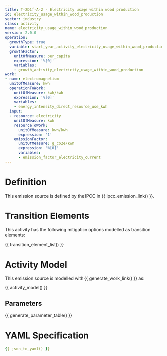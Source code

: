```yaml
---
title: T-2D1f-A-2 - Electricity usage within wood production
id: electricity_usage_within_wood_production
sector: industry
class: activity
name: electricity_usage_within_wood_production
version: 2.0.0
operation:
  growthType: true
  variable: start_year_activity_electricity_usage_within_wood_production
  growthFactor:
    unitOfMeasure: per_capita
    expression: '%[0]'
    variables:
    - growth_activity_electricity_usage_within_wood_production
work:
- name: electromagnetism
  unitOfMeasure: kwh
  operationToWork:
    unitOfMeasure: kwh/kwh
    expression: '%[0]'
    variables:
    - energy_intensity_direct_resource_use_kwh
  input:
  - resource: electricity
    unitOfMeasure: kwh
    resourceToWork:
      unitOfMeasure: kwh/kwh
      expression: '1'
    emissionFactor:
      unitOfMeasure: g_co2e/kwh
      expression: '%[0]'
      variables:
      - emission_factor_electricity_current
---
```



# Definition
This emission source is defined by the IPCC in {{ ipcc_emission_link() }}.

# Transition Elements

This activity has the following mitigation options modelled as transition elements:

{{ transition_element_list() }}

# Activity Model
This emission source is modelled with {{ generate_work_link() }} as:

{{ activity_model() }}

## Parameters

{{ generate_parameter_table() }}

# YAML Specification

```yaml
{{ json_to_yaml() }}
```

